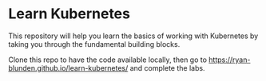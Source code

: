 # Learn Kubernetes

This repository will help you learn the basics of working with Kubernetes by taking you through the fundamental building blocks.

Clone this repo to have the code available locally, then go to https://ryan-blunden.github.io/learn-kubernetes/ and complete the labs.

